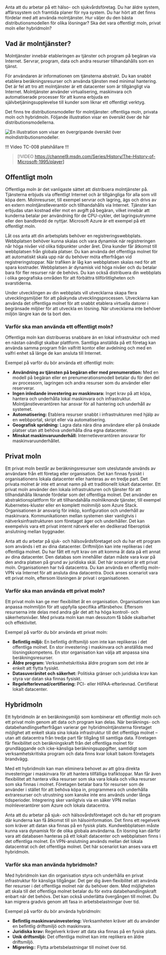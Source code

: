 Anta att du arbetar på ett hälso- och sjukvårdsföretag. Du har äldre system, affärssystem och framtida planer för nya system. Du har hört att det finns fördelar med att använda molntjänster. Hur väljer du den bästa distributionsmodellen för olika lösningar? Ska det vara offentligt moln, privat moln eller hybridmoln?

## <a name="what-is-cloud-computing"></a>Vad är molntjänster?

Molntjänster innebär etableringen av tjänster och program på begäran via Internet. Servrar, program, data och andra resurser tillhandahålls som en tjänst. 

För användaren är informationen om tjänsterna abstrakt. Du kan snabbt etablera beräkningsresurser och använda tjänsten med minimal hantering. Det är fel att tro att molntjänster är ett datacenter som är tillgängligt via Internet. Molntjänster använder virtualisering, maskinvara och automatiserade processer för att kunna erbjuda en självbetjäningsupplevelse till kunder som liknar ett offentligt verktyg.

Det finns tre distributionsmodeller för molntjänster: offentliga moln, privata moln och hybridmoln. Följande illustration visar en översikt över de här distributionsmodellerna.

![En illustration som visar en övergripande översikt över molndistributionsmodeller.](../media/2-cloud-deployment.png)

!!! Video TC-008 platshållare !!! 

> [!VIDEO https://channel9.msdn.com/Series/History/The-History-of-Microsoft-1995/player]

## <a name="public-cloud"></a>Offentligt moln

Offentliga moln är det vanligaste sättet att distribuera molntjänster på. Tjänsterna erbjuds via offentligt Internet och är tillgängliga för alla som vill köpa dem. Molnresurser, till exempel servrar och lagring, ägs och drivs av en extern molntjänstleverantör och tillhandahålls via Internet. Tjänster kan erbjudas utan kostnad eller mot en avgift på begäran, vilket innebär att kunderna betalar per användning för de CPU-cykler, det lagringsutrymme eller den bandbredd de nyttjar. Microsoft Azure är ett exempel på ett offentligt moln. 

Låt oss anta att din arbetsplats behöver en registreringswebbplats. Webbplatsen behöver kunna skalas och vara dynamisk när registreringen når höga nivåer vid olika tidpunkter under året. Dina kunder får åtkomst till webbplatsen från globala platser. Du kan använda det offentliga molnet för att automatiskt skala upp när du behöver möta efterfrågan vid registreringstoppar. När trafiken är låg kan webbplatsen skalas ned för att spara kostnader. Webbplatsen är dynamisk vid höga nivåer och du betalar bara för fler resurser när de behövs. Du kan också distribuera din webbplats i olika geografiska områden för att förbättra tillförlitligheten och svarstiderna.

Under utvecklingen av din webbplats vill utvecklarna skapa flera utvecklingsmiljöer för att påskynda utvecklingsprocessen. Utvecklarna kan använda det offentliga molnet för att snabbt etablera virtuella datorer i begränsade miljöer för att utveckla en lösning. När utvecklarna inte behöver miljön längre kan de ta bort den.

### <a name="why-public-cloud"></a>Varför ska man använda ett offentligt moln?

Offentliga moln kan distribueras snabbare än en lokal infrastruktur och med en nästan oändligt skalbar plattform. Samtliga anställda på ett företag kan använda samma program från valfritt kontor eller avdelning och med en valfri enhet så länge de kan ansluta till Internet. 

Exempel på varför du bör använda ett offentligt moln:

- **Användning av tjänsten på begäran eller med prenumeration:** Med en modell på begäran eller en prenumerationsmodell betalar du för den del av processorn, lagringen och andra resurser som du använder eller reserverar.
- **Ingen inledande investering av maskinvara:** Inget krav på att köpa, hantera och underhålla lokal maskinvara och infrastruktur. Molntjänstleverantören har ansvar för all hantering och underhåll av systemet. 
- **Automatisering:** Etablera resurser snabbt i infrastrukturen med hjälp av en webbportal, skript eller via automatisering. 
- **Geografisk spridning:** Lagra data nära dina användare eller på önskade platser utan att behöva underhålla dina egna datacenter.
- **Minskat maskinvaruunderhåll:** Internetleverantören ansvarar för maskinvaruunderhållet.

## <a name="private-cloud"></a>Privat moln

Ett privat moln består av beräkningsresurser som uteslutande används av användare från ett företag eller organisation. Det kan finnas fysiskt i organisationens lokala datacenter eller hanteras av en tredje part. Det privata molnet är inte ett annat namn på ett traditionellt lokalt datacenter. Ett privat moln använder den lokala infrastrukturen och tjänster för att tillhandahålla liknande fördelar som det offentliga molnet. Det använder en abstraktionsplattform för att tillhandahålla *molnliknande* tjänster, till exempel Kubernetes-kluster eller en komplett molnmiljö som Azure Stack. Organisationen är ansvarig för inköp, konfiguration och underhåll av maskinvara. Kommunikationen mellan systemen sker vanligtvis i nätverksinfrastrukturen som företaget äger och underhåller. Det kan exempelvis vara ett privat internt nätverk eller en dedikerad fiberoptisk anslutning mellan byggnader.

Anta att du arbetar på sjuk- och hälsovårdsföretaget och du har ett program som används i ett av dina datacenter. Driftmiljön kan inte replikeras i det offentliga molnet. Du har fått ett nytt krav om att komma åt data på ett annat av dina datacenter. Den databas som innehåller datan måste vara kvar på den andra platsen på grund av juridiska skäl. Det här scenariot är ett privat moln. Organisationen har två datacentra. Du kan använda en offentlig moln-VPN via Internet för att ansluta dina datacentra. Dock anses scenariot vara ett privat moln, eftersom lösningen är privat i organisationen.

### <a name="why-private-cloud"></a>Varför ska man använda ett privat moln?

Ett privat moln kan ge mer flexibilitet åt en organisation. Organisationen kan anpassa molnmiljön för att uppfylla specifika affärsbehov. Eftersom resurserna inte delas med andra går det att ha höga kontroll- och säkerhetsnivåer. Med privata moln kan man dessutom få både skalbarhet och effektivitet.

Exempel på varför du bör använda ett privat moln:

- **Befintlig miljö:** En befintlig driftsmiljö som inte kan replikeras i det offentliga molnet. En stor investering i maskinvara och anställda med lösningskompetens. En stor organisation kan välja att anpassa sina beräkningsresurser.
- **Äldre program:** Verksamhetskritiska äldre program som det inte är enkelt att flytta fysiskt.
- **Datasuveränitet och säkerhet:** Politiska gränser och juridiska krav kan styra var datan ska finnas fysiskt.
- **Regelefterlevnad/certifiering:** PCI- eller HIPAA-efterlevnad. Certifierat lokalt datacenter.

## <a name="hybrid-cloud"></a>Hybridmoln

Ett hybridmoln är en beräkningsmiljö som kombinerar ett offentligt moln och ett privat moln genom att data och program kan delas. När beräknings- och databehandlingsefterfrågan varierar ger hybridmolntjänsterna företaget möjlighet att enkelt skala sina lokala infrastruktur till det offentliga molnet – utan att datacentra från tredje part får tillgång till samtliga data. Företagen får flexibilitet och beräkningskraft från det offentliga molnet för grundläggande och icke-känsliga beräkningsuppgifter, samtidigt som verksamhetskritiska program och data finns kvar lokalt bakom företagets brandvägg.

Med ett hybridmoln kan man eliminera behovet av att göra direkta investeringar i maskinvara för att hantera tillfälliga trafiktoppar. Man får även flexibilitet att hantera vilka resurser som ska vara lokala och vilka resurser som ska finnas i molnet. Företagen betalar bara för resurser som de använder i stället för att behöva köpa in, programmera och underhålla extraresurser och utrustning som kanske inte ens används under långa tidsperioder. Integrering sker vanligtvis via en säker VPN mellan molnleverantörer som Azure och lokala datacentra.

Anta att du arbetar på sjuk- och hälsovårdsföretaget och du har ett program där kunderna kan få åtkomst till sin hälsoinformation. Det finns ett regelverk som kräver att datan ska finnas på en fysisk plats. Kundwebbplatsen måste kunna vara dynamisk för de olika globala användarna.  En lösning kan därför vara att databasen hanteras på ett lokalt datacenter och webbplatsen finns i det offentliga molnet. En VPN-anslutning används mellan det lokala datacentrat och det offentliga molnet. Det här scenariot kan anses vara ett hybridmoln.

### <a name="why-hybrid-cloud"></a>Varför ska man använda hybridmoln?

Med hybridmoln kan din organisation styra och underhålla en privat infrastruktur för känsliga tillgångar. Det ger dig även flexibilitet att använda fler resurser i det offentliga molnet när du behöver dem. Med möjligheten att skala till det offentliga molnet betalar du för extra databehandlingskraft enbart när det behövs. Det kan också underlätta övergången till molnet. Du kan migrera gradvis genom att fasa in arbetsbelastningar över tid.

Exempel på varför du bör använda hybridmoln:

- **Befintlig maskinvaruinvestering:** Verksamheten kräver att du använder en befintlig driftsmiljö och maskinvara.
- **Juridiska krav:** Regelverk kräver att data ska finnas på en fysisk plats.
- **Unik driftsmiljö:** Det offentliga molnet kan inte replikera en äldre driftsmiljö.
- **Migrering:**: Flytta arbetsbelastningar till molnet över tid.
